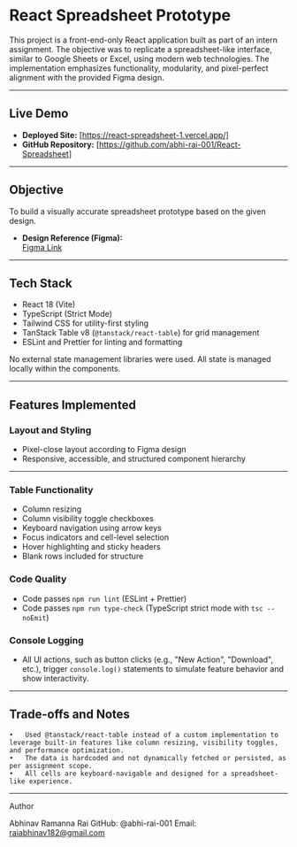 # React Spreadsheet Prototype

This project is a front-end-only React application built as part of an intern assignment. The objective was to replicate a spreadsheet-like interface, similar to Google Sheets or Excel, using modern web technologies. The implementation emphasizes functionality, modularity, and pixel-perfect alignment with the provided Figma design.

---

## Live Demo

- **Deployed Site:** [https://react-spreadsheet-1.vercel.app/]
- **GitHub Repository:** [https://github.com/abhi-rai-001/React-Spreadsheet]

---

## Objective

To build a visually accurate spreadsheet prototype based on the given design.

- **Design Reference (Figma):**  
  [Figma Link](https://www.figma.com/design/3nywpu5sz45RrCmwe68QZP/Intern-Design-Assigment?node-id=2-2535&t=DJGGMt8I4fiZjoIB-1)

---

## Tech Stack

- React 18 (Vite)
- TypeScript (Strict Mode)
- Tailwind CSS for utility-first styling
- TanStack Table v8 (`@tanstack/react-table`) for grid management
- ESLint and Prettier for linting and formatting

No external state management libraries were used. All state is managed locally within the components.

---

## Features Implemented

### Layout and Styling

- Pixel-close layout according to Figma design
- Responsive, accessible, and structured component hierarchy

---

### Table Functionality

- Column resizing
- Column visibility toggle checkboxes
- Keyboard navigation using arrow keys
- Focus indicators and cell-level selection
- Hover highlighting and sticky headers
- Blank rows included for structure



### Code Quality

-  Code passes `npm run lint` (ESLint + Prettier)
-  Code passes `npm run type-check` (TypeScript strict mode with `tsc --noEmit`)



### Console Logging

- All UI actions, such as button clicks (e.g., "New Action", "Download", etc.), trigger `console.log()` statements to simulate feature behavior and show interactivity.

---

## Trade-offs and Notes
	•	Used @tanstack/react-table instead of a custom implementation to leverage built-in features like column resizing, visibility toggles, and performance optimization.
	•	The data is hardcoded and not dynamically fetched or persisted, as per assignment scope.
	•	All cells are keyboard-navigable and designed for a spreadsheet-like experience.

---

Author

Abhinav Ramanna Rai
GitHub: @abhi-rai-001
Email: raiabhinav182@gmail.com
